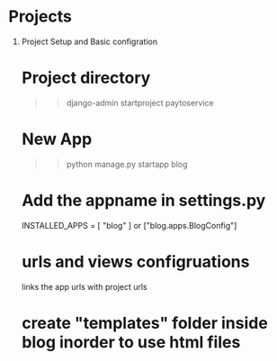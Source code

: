 # Projects
1. Project Setup and Basic configration

    # Project directory
    >> django-admin startproject paytoservice

    # New App
    >> python manage.py startapp blog

    # Add the appname in settings.py

    INSTALLED_APPS = [ "blog" ]  or ["blog.apps.BlogConfig"]

    # urls and views configruations
    links the app urls with project urls

    # create "templates" folder inside blog inorder to use html files

